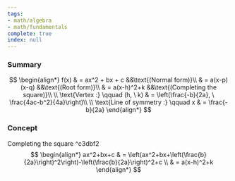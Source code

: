 ```yaml
---
tags:
- math/algebra
- math/fundamentals
complete: true
index: null
---
```


### Summary
$$
\begin{align*}
f(x) & = ax^2 + bx + c &&\text{(Normal form)}\\
& = a(x-p)(x-q) &&\text{(Root form)}\\
& = a(x-h)^2+k &&\text{(Completing the square)}\\
\\
\text{Vertex :} \qquad (h, \ k) & = \left(\frac{-b}{2a}, \ \frac{4ac-b^2}{4a}\right)\\
\\
\text{Line of symmetry :} \qquad x & = \frac{-b}{2a}
\end{align*}
$$

### Concept
Completing the square ^c3dbf2
$$
\begin{align*}
ax^2+bx+c & = \left(ax^2+bx+\left(\frac{b}{2a}\right)^2\right)-\left(\frac{b}{2a}\right)^2+c \\
& = a(x-h)^2+k
\end{align*}
$$